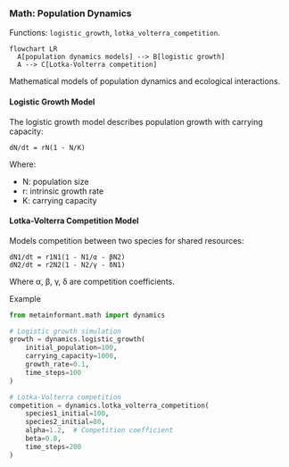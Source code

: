 ### Math: Population Dynamics

Functions: `logistic_growth`, `lotka_volterra_competition`.

```mermaid
flowchart LR
  A[population dynamics models] --> B[logistic growth]
  A --> C[Lotka-Volterra competition]
```

Mathematical models of population dynamics and ecological interactions.

#### Logistic Growth Model

The logistic growth model describes population growth with carrying capacity:

```
dN/dt = rN(1 - N/K)
```

Where:
- N: population size
- r: intrinsic growth rate
- K: carrying capacity

#### Lotka-Volterra Competition Model

Models competition between two species for shared resources:

```
dN1/dt = r1N1(1 - N1/α - βN2)
dN2/dt = r2N2(1 - N2/γ - δN1)
```

Where α, β, γ, δ are competition coefficients.

Example

```python
from metainformant.math import dynamics

# Logistic growth simulation
growth = dynamics.logistic_growth(
    initial_population=100,
    carrying_capacity=1000,
    growth_rate=0.1,
    time_steps=100
)

# Lotka-Volterra competition
competition = dynamics.lotka_volterra_competition(
    species1_initial=100,
    species2_initial=80,
    alpha=1.2,  # Competition coefficient
    beta=0.8,
    time_steps=200
)
```
